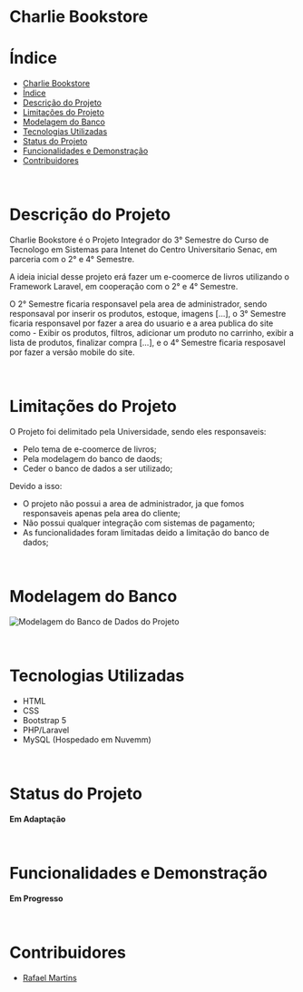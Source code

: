 # Charlie Bookstore

# Índice

- [Charlie Bookstore](#charlie-bookstore)
- [Índice](#índice)
- [Descrição do Projeto](#descrição-do-projeto)
- [Limitações do Projeto](#limitações-do-projeto)
- [Modelagem do Banco](#modelagem-do-banco)
- [Tecnologias Utilizadas](#tecnologias-utilizadas)
- [Status do Projeto](#status-do-projeto)
- [Funcionalidades e Demonstração](#funcionalidades-e-demonstração)
- [Contribuidores](#contribuidores)

<br>

# Descrição do Projeto

Charlie Bookstore é o Projeto Integrador do 3° Semestre do Curso de Tecnologo em Sistemas para Intenet do Centro Universitario Senac, em parceria com o 2° e 4° Semestre.

A ideia inicial desse projeto erá fazer um e-coomerce de livros utilizando o Framework Laravel, em cooperação com o 2° e 4° Semestre.

O 2° Semestre ficaria responsavel pela area de administrador, sendo responsaval por inserir os produtos, estoque, imagens [...], o 3° Semestre ficaria responsavel por fazer a area do usuario e a area publica do site como - Exibir os produtos, filtros, adicionar um produto no carrinho, exibir a lista de produtos, finalizar compra [...], e o 4° Semestre ficaria resposavel por fazer a versão mobile do site.

<br>

# Limitações do Projeto

O Projeto foi delimitado pela Universidade, sendo eles responsaveis:

- Pelo tema de e-coomerce de livros;
- Pela modelagem do banco de daods;
- Ceder o banco de dados a ser utilizado;

Devido a isso:

- O projeto não possui a area de administrador, ja que fomos responsaveis apenas pela area do cliente;
- Não possui qualquer integração com sistemas de pagamento;
- As funcionalidades foram limitadas deido a limitação do banco de dados;

<br>

# Modelagem do Banco

![Modelagem do Banco de Dados do Projeto](https://onedrive.live.com/embed?resid=C26E4E1985092CA2%21348&authkey=%21AMzdqMHQxGAO2yY&width=660 "Modelo Lógico do Banco de Dados")

<br>

# Tecnologias Utilizadas

- HTML
- CSS
- Bootstrap 5
- PHP/Laravel
- MySQL (Hospedado em Nuvemm)

<br>

# Status do Projeto

**Em Adaptação**

<br>

# Funcionalidades e Demonstração

**Em Progresso**

<br>

# Contribuidores

- [Rafael Martins](https://github.com/Mr-R4F)

